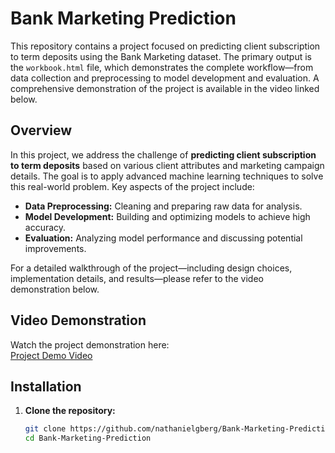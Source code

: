 # Bank Marketing Prediction

This repository contains a project focused on predicting client subscription to term deposits using the Bank Marketing dataset. The primary output is the `workbook.html` file, which demonstrates the complete workflow—from data collection and preprocessing to model development and evaluation. A comprehensive demonstration of the project is available in the video linked below.

## Overview

In this project, we address the challenge of **predicting client subscription to term deposits** based on various client attributes and marketing campaign details. The goal is to apply advanced machine learning techniques to solve this real-world problem. Key aspects of the project include:

- **Data Preprocessing:** Cleaning and preparing raw data for analysis.
- **Model Development:** Building and optimizing models to achieve high accuracy.
- **Evaluation:** Analyzing model performance and discussing potential improvements.

For a detailed walkthrough of the project—including design choices, implementation details, and results—please refer to the video demonstration below.

## Video Demonstration

Watch the project demonstration here:  
[Project Demo Video](https://drive.google.com/file/d/197PNO4alKDaQtq1QM3-ZAuNiag8hxOOW/view?usp=sharing)

## Installation

1. **Clone the repository:**

   ```bash
   git clone https://github.com/nathanielgberg/Bank-Marketing-Prediction.git
   cd Bank-Marketing-Prediction
